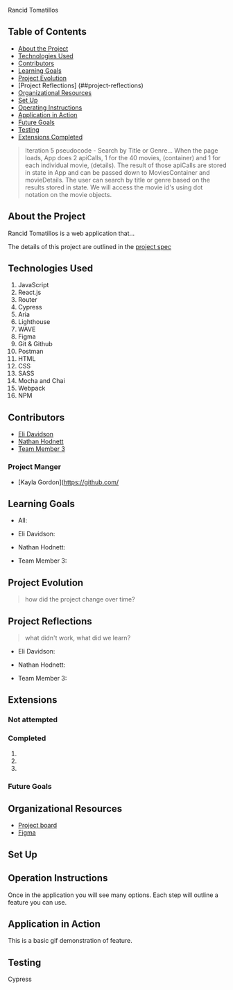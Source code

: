 Rancid Tomatillos

## Table of Contents
- [About the Project](#about-the-project)
- [Technologies Used](#technologies-used)
- [Contributors](#contributors)
- [Learning Goals](#learning-goals)
- [Project Evolution](#project-evolution)
- [Project Reflections] (##project-reflections)
- [Organizational Resources](#organizational-resources)
- [Set Up](#set-up)
- [Operating Instructions](#operating-instructions)
- [Application in Action](#application-in-action)
- [Future Goals](#future-goals)
- [Testing](#testing)
- [Extensions Completed](#extensions-completed)

> Iteration 5 pseudocode - Search by Title or Genre...
> When the page loads, App does 2 apiCalls, 1 for the 40 movies, (container) and 1 for each individual movie, (details).
> The result of those apiCalls are stored in state in App and can be passed down to MoviesContainer and movieDetails.
> The user can search by title or genre based on the results stored in state.
> We will access the movie id's using dot notation on the movie objects.


## About the Project

Rancid Tomatillos is a web application that...

The details of this project are outlined in the [project spec](https://frontend.turing.edu/projects/module-3/rancid-tomatillos-v3.html)

## Technologies Used

1. JavaScript
1. React.js
1. Router
1. Cypress
1. Aria
1. Lighthouse
1. WAVE
1. Figma
1. Git & Github
1. Postman
1. HTML
1. CSS
1. SASS
1. Mocha and Chai
1. Webpack
1. NPM
## Contributors

* [Eli Davidson](https://github.com/elleshadow)
* [Nathan Hodnett](https://github.com/nhodnett)
* [Team Member 3]()

### Project Manger
* [Kayla Gordon](https://github.com/
## Learning Goals

* All:

* Eli Davidson:

* Nathan Hodnett:

* Team Member 3:

## Project Evolution
>how did the project change over time?

## Project Reflections
>what didn't work, what did we learn?

* Eli Davidson:

* Nathan Hodnett:

* Team Member 3:

## Extensions

### Not attempted
### Completed

1.
2.
3.

### Future Goals

## Organizational Resources

* [Project board](https://github.com/nhodnett/rancid-tomatillos/projects/1)
* [Figma](https://www.figma.com/file/B5YF2KSCHALrpK1mAkaCVu/Component-architecture?node-id=0%3A1)

## Set Up

## Operation Instructions

Once in the application you will see many options. Each step will outline a feature you can use.


## Application in Action

This is a basic gif demonstration of feature.

## Testing

Cypress
